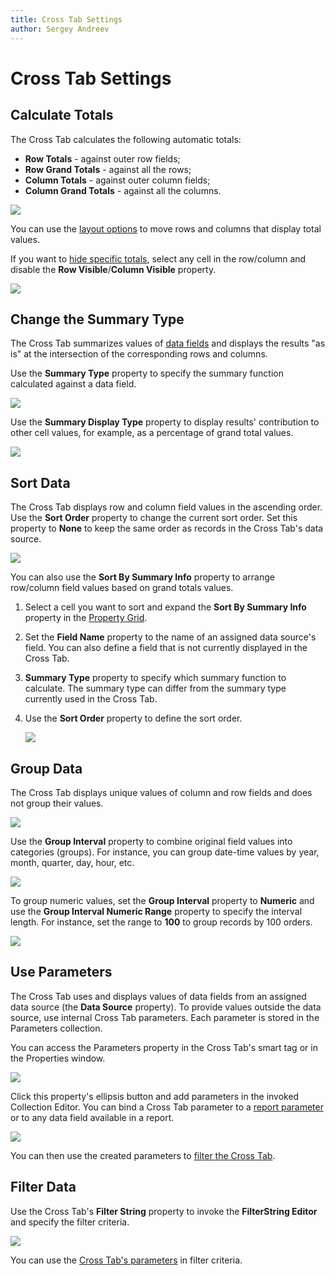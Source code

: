 ```yaml
---
title: Cross Tab Settings
author: Sergey Andreev
---
```

# Cross Tab Settings

## Calculate Totals

The Cross Tab calculates the following automatic totals:

* **Row Totals** - against outer row fields;
* **Row Grand Totals** - against all the rows;
* **Column Totals** - against outer column fields;
* **Column Grand Totals** - against all the columns.

![](../../../../../images/eurd-win-cross-tab-totals-types.png)

You can use the [layout options](layout-options.md) to move rows and columns that display total values.

If you want to [hide specific totals](layout-options.md#hide-specific-rows-and-columns), select any cell in the row/column and disable the **Row Visible**/**Column Visible** property.

![](../../../../../images/eurd-win-cross-tab-column-visible.png)

## Change the Summary Type

The Cross Tab summarizes values of [data fields](cross-tab-fields.md#data-fields) and displays the results "as is" at the intersection of the corresponding rows and columns.

Use the **Summary Type** property to specify the summary function calculated against a data field.

![](../../../../../images/eurd-win-cross-tab-data-field-summary-type-property.png)

Use the **Summary Display Type** property to display results' contribution to other cell values, for example, as a percentage of grand total values.

![](../../../../../images/eurd-win-cross-tab-data-field-summary-display-type.png)

## Sort Data

The Cross Tab displays row and column field values in the ascending order. Use the **Sort Order** property to change the current sort order. Set this property to **None** to keep the same order as records in the Cross Tab's data source.

![](../../../../../images/eurd-win-cross-tab-sort-order-property-none.png)

You can also use the **Sort By Summary Info** property to arrange row/column field values based on grand totals values.

1. Select a cell you want to sort and expand the **Sort By Summary Info** property in the [Property Grid](../../report-designer-tools/ui-panels/property-grid.md).
1. Set the **Field Name** property to the name of an assigned data source's field. You can also define a field that is not currently displayed in the Cross Tab.
1. **Summary Type** property to specify which summary function to calculate. The summary type can differ from the summary type currently used in the Cross Tab.
1. Use the **Sort Order** property to define the sort order.

    ![](../../../../../images/eurd-win-cross-tab-sort-by-summary-info.png)

## Group Data

The Cross Tab displays unique values of column and row fields and does not group their values.

![](../../../../../images/eurd-win-cross-tab-group-interval-default.png)

Use the **Group Interval** property to combine original field values into categories (groups). For instance, you can group date-time values by year, month, quarter, day, hour, etc.

![](../../../../../images/eurd-win-cross-tab-group-interval-date-year.png)

To group numeric values, set the **Group Interval** property to **Numeric** and use the **Group Interval Numeric Range** property to specify the interval length. For instance, set the range to **100** to group records by 100 orders.

![](../../../../../images/eurd-win-cross-tab-numeric-values-grouped.png)

## Use Parameters

The Cross Tab uses and displays values of data fields from an assigned data source (the **Data Source** property). To provide values outside the data source, use internal Cross Tab parameters. Each parameter is stored in the Parameters collection.

You can access the Parameters property in the Cross Tab's smart tag or in the Properties window.

![](../../../../../images/eurd-win-cross-tab-parameters-property.png)

Click this property's ellipsis button and add parameters in the invoked Collection Editor. You can bind a Cross Tab parameter to a [report parameter](../../shape-report-data/use-report-parameters.md) or to any data field available in a report.

![](../../../../../images/eurd-win-cross-tab-create-internal-parameter.png)

You can then use the created parameters to [filter the Cross Tab](#filter-data).

## Filter Data

Use the Cross Tab's **Filter String** property to invoke the **FilterString Editor** and specify the filter criteria.

![](../../../../../images/eurd-win-cross-tab-filter-data.png)

You can use the [Cross Tab's parameters](#use-parameters) in filter criteria.